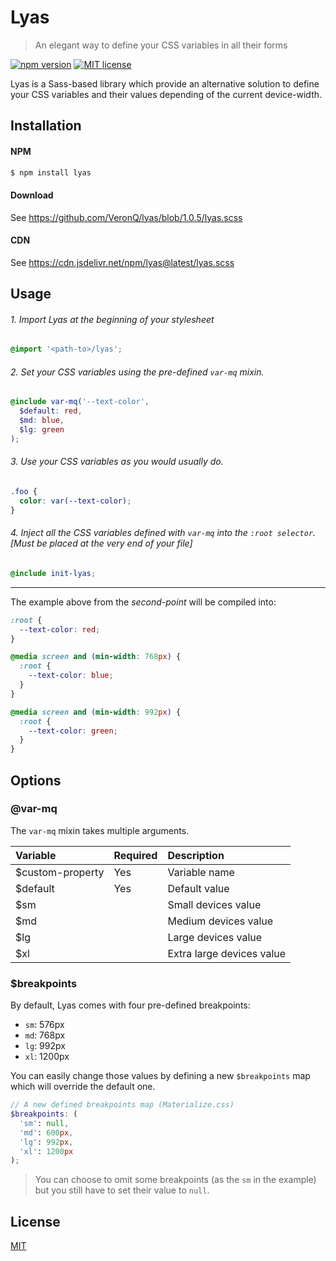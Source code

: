 # Lyas

> An elegant way to define your CSS variables in all their forms

[![npm version](https://badge.fury.io/js/lyas.svg)](https://npmjs.org/package/lyas "View this project on npm")
[![MIT license](https://img.shields.io/badge/License-MIT-blue.svg)](https://github.com/VeronQ/lyas/blob/master/LICENSE)

Lyas is a Sass-based library which provide an alternative solution to define your CSS variables and their values depending of the current device-width.

## Installation

#### NPM

``` sh
$ npm install lyas
```

#### Download

See https://github.com/VeronQ/lyas/blob/1.0.5/lyas.scss

#### CDN

See https://cdn.jsdelivr.net/npm/lyas@latest/lyas.scss

## Usage

###### 1. Import Lyas at the beginning of your stylesheet

``` scss
@import '<path-to>/lyas';
```

###### 2. Set your CSS variables using the pre-defined `var-mq` mixin.

``` scss
@include var-mq('--text-color',
  $default: red,
  $md: blue,
  $lg: green
);
```

###### 3. Use your CSS variables as you would usually do.

``` scss
.foo {
  color: var(--text-color);
}
```

###### 4. Inject all the CSS variables defined with `var-mq` into the `:root selector`. *[Must be placed at the very end of your file]*

``` scss
@include init-lyas;
```
---

The example above from the *second-point* will be compiled into:

``` css
:root {
  --text-color: red;
}

@media screen and (min-width: 768px) {
  :root {
    --text-color: blue;
  }
}

@media screen and (min-width: 992px) {
  :root {
    --text-color: green;
  }
}
```

## Options

### @var-mq

The `var-mq` mixin takes multiple arguments.

| Variable         | Required      | Description               |
| :--------------- | :------------ | :------------------------ |
| $custom-property | Yes           | Variable name             |
| $default         | Yes           | Default value             |
| $sm              |               | Small devices value       |
| $md              |               | Medium devices value      |
| $lg              |               | Large devices value       |
| $xl              |               | Extra large devices value |



### $breakpoints

By default, Lyas comes with four pre-defined breakpoints:

* `sm`: 576px
* `md`: 768px
* `lg`: 992px
* `xl`: 1200px

You can easily change those values by defining a new `$breakpoints` map which will override the default one.

``` scss
// A new defined breakpoints map (Materialize.css)
$breakpoints: (
  'sm': null,
  'md': 600px,
  'lg': 992px,
  'xl': 1200px
);
```

> You can choose to omit some breakpoints (as the `sm` in the example) but you still have to set their value to `null`.

## License
[MIT](https://github.com/VeronQ/lyas/blob/master/LICENSE)
